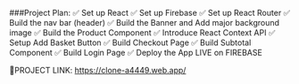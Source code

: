###Project Plan:
  ✅ Set up React 
  ✅ Set up Firebase
  ✅ Set up React Router
  ✅ Build the nav bar (header)
  ✅ Build the Banner and Add major background image
  ✅ Build the Product Component
  ✅ Introduce React Context API
  ✅ Setup Add Basket Button
  ✅ Build Checkout Page
  ✅ Build Subtotal Component
  ✅ Build Login Page
  ✅ Deploy the App LIVE on FIREBASE
  
 🔴PROJECT LINK: https://clone-a4449.web.app/
